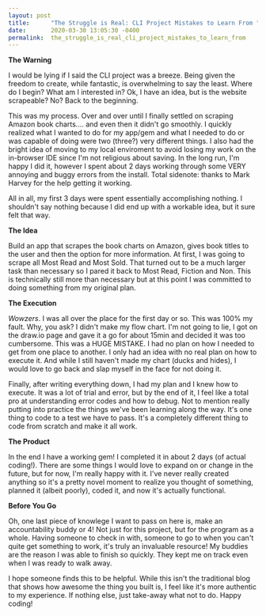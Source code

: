 ```yaml
---
layout: post
title:      "The Struggle is Real: CLI Project Mistakes to Learn From "
date:       2020-03-30 13:05:30 -0400
permalink:  the_struggle_is_real_cli_project_mistakes_to_learn_from
---
```



**The Warning**

I would be lying if I said the CLI project was a breeze. Being given the freedom to create, while fantastic, is overwhelming to say the least. Where do I begin? What am I interested in? Ok, I have an idea, but is the website scrapeable? No? Back to the beginning. 

This was my process. Over and over until I finally settled on scraping Amazon book charts.... and even then it didn't go smoothly. I quickly realized what I wanted to do for my app/gem and what I needed to do or was capable of doing were two (three?) very different things. I also had the bright idea of moving to my local enviroment to avoid losing my work on the in-browser IDE since I'm not religious about saving. In the long run, I'm happy I did it, however I spent about 2 days working through some VERY annoying and buggy errors from the install. Total sidenote: thanks to Mark Harvey for the help getting it working.  

All in all, my first 3 days were spent essentially accomplishing nothing. I shouldn't say nothing because I did end up with a workable idea, but it sure felt that way. 

**The Idea**

Build an app that scrapes the book charts on Amazon, gives book titles to the user and then the option for more information. At first, I was going to scrape all Most Read and Most Sold. That turned out to be a much larger task than necessary so I pared it back to Most Read, Fiction and Non. This is technically still more than necessary but at this point I was committed to doing something from my original plan. 

**The Execution**

*Wowzers*. I was all over the place for the first day or so. This was 100% my fault. Why, you ask? I didn't make my flow chart. I'm not going to lie, I got on the draw.io page and gave it a go for about 15min and decided it was too cumbersome. This was a HUGE MISTAKE. I had no plan on how I needed to get from one place to another. I only had an idea with no real plan on how to execute it. And while I still haven't made my chart (ducks and hides), I would love to go back and slap myself in the face for not doing it.  

Finally, after writing everything down, I had my plan and I knew how to execute. It was a lot of trial and error, but by the end of it, I feel like a total pro at understanding error codes and how to debug. Not to mention really putting into practice the things we've been learning along the way. It's one thing to code to a test we have to pass. It's a completely different thing to code from scratch and make it all work. 

**The Product**

In the end I have a working gem! I completed it in about 2 days (of actual coding!).  There are some things I would love to expand on or change in the future, but for now, I'm really happy with it. I've never really created anything so it's a pretty novel moment to realize you thought of something, planned it (albeit poorly), coded it, and now it's actually functional. 

**Before You Go**

Oh, one last piece of knowlege I want to pass on here is, make an accountability buddy or 4! Not just for this project, but for the program as a whole. Having someone to check in with, someone to go to when you can't quite get something to work, it's truly an invaluable resource! My buddies are the reason I was able to finish so quickly. They kept me on track even when I was ready to walk away. 


I hope someone finds this to be helpful. While this isn't the traditional blog that shows how awesome the thing you built is, I feel like it's more authentic to my experience. If nothing else, just take-away what not to do. Happy coding! 



